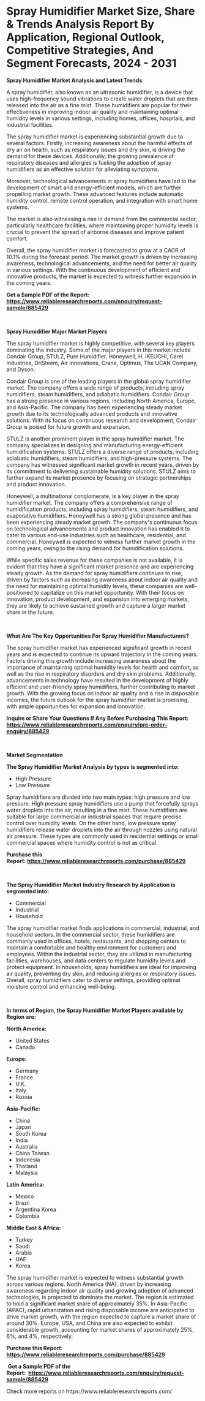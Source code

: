 <p><h1>Spray Humidifier Market Size, Share & Trends Analysis Report By Application, Regional Outlook, Competitive Strategies, And Segment Forecasts, 2024 - 2031</h1></p><p><strong>Spray Humidifier Market Analysis and Latest Trends</strong></p>
<p><p>A spray humidifier, also known as an ultrasonic humidifier, is a device that uses high-frequency sound vibrations to create water droplets that are then released into the air as a fine mist. These humidifiers are popular for their effectiveness in improving indoor air quality and maintaining optimal humidity levels in various settings, including homes, offices, hospitals, and industrial facilities.</p><p>The spray humidifier market is experiencing substantial growth due to several factors. Firstly, increasing awareness about the harmful effects of dry air on health, such as respiratory issues and dry skin, is driving the demand for these devices. Additionally, the growing prevalence of respiratory diseases and allergies is fueling the adoption of spray humidifiers as an effective solution for alleviating symptoms.</p><p>Moreover, technological advancements in spray humidifiers have led to the development of smart and energy-efficient models, which are further propelling market growth. These advanced features include automatic humidity control, remote control operation, and integration with smart home systems.</p><p>The market is also witnessing a rise in demand from the commercial sector, particularly healthcare facilities, where maintaining proper humidity levels is crucial to prevent the spread of airborne diseases and improve patient comfort.</p><p>Overall, the spray humidifier market is forecasted to grow at a CAGR of 10.1% during the forecast period. The market growth is driven by increasing awareness, technological advancements, and the need for better air quality in various settings. With the continuous development of efficient and innovative products, the market is expected to witness further expansion in the coming years.</p></p>
<p><strong>Get a Sample PDF of the Report:&nbsp; <a href="https://www.reliableresearchreports.com/enquiry/request-sample/885429">https://www.reliableresearchreports.com/enquiry/request-sample/885429</a></strong></p>
<p>&nbsp;</p>
<p><strong>Spray Humidifier Major Market Players</strong></p>
<p><p>The spray humidifier market is highly competitive, with several key players dominating the industry. Some of the major players in this market include Condair Group, STULZ, Pure Humidifier, Honeywell, H. IKEUCHI, Carel Industries, DriSteem, Air Innovations, Crane, Optimus, The UCAN Company, and Dyson. </p><p>Condair Group is one of the leading players in the global spray humidifier market. The company offers a wide range of products, including spray humidifiers, steam humidifiers, and adiabatic humidifiers. Condair Group has a strong presence in various regions, including North America, Europe, and Asia-Pacific. The company has been experiencing steady market growth due to its technologically advanced products and innovative solutions. With its focus on continuous research and development, Condair Group is poised for future growth and expansion.</p><p>STULZ is another prominent player in the spray humidifier market. The company specializes in designing and manufacturing energy-efficient humidification systems. STULZ offers a diverse range of products, including adiabatic humidifiers, steam humidifiers, and high-pressure systems. The company has witnessed significant market growth in recent years, driven by its commitment to delivering sustainable humidity solutions. STULZ aims to further expand its market presence by focusing on strategic partnerships and product innovation.</p><p>Honeywell, a multinational conglomerate, is a key player in the spray humidifier market. The company offers a comprehensive range of humidification products, including spray humidifiers, steam humidifiers, and evaporative humidifiers. Honeywell has a strong global presence and has been experiencing steady market growth. The company's continuous focus on technological advancements and product innovation has enabled it to cater to various end-use industries such as healthcare, residential, and commercial. Honeywell is expected to witness further market growth in the coming years, owing to the rising demand for humidification solutions.</p><p>While specific sales revenue for these companies is not available, it is evident that they have a significant market presence and are experiencing steady growth. As the demand for spray humidifiers continues to rise, driven by factors such as increasing awareness about indoor air quality and the need for maintaining optimal humidity levels, these companies are well-positioned to capitalize on this market opportunity. With their focus on innovation, product development, and expansion into emerging markets, they are likely to achieve sustained growth and capture a larger market share in the future.</p></p>
<p>&nbsp;</p>
<p><strong>What Are The Key Opportunities For Spray Humidifier Manufacturers?</strong></p>
<p><p>The spray humidifier market has experienced significant growth in recent years and is expected to continue its upward trajectory in the coming years. Factors driving this growth include increasing awareness about the importance of maintaining optimal humidity levels for health and comfort, as well as the rise in respiratory disorders and dry skin problems. Additionally, advancements in technology have resulted in the development of highly efficient and user-friendly spray humidifiers, further contributing to market growth. With the growing focus on indoor air quality and a rise in disposable incomes, the future outlook for the spray humidifier market is promising, with ample opportunities for expansion and innovation.</p></p>
<p><strong>Inquire or Share Your Questions If Any Before Purchasing This Report: <a href="https://www.reliableresearchreports.com/enquiry/pre-order-enquiry/885429">https://www.reliableresearchreports.com/enquiry/pre-order-enquiry/885429</a></strong></p>
<p>&nbsp;</p>
<p><strong>Market Segmentation</strong></p>
<p><strong>The Spray Humidifier Market Analysis by types is segmented into:</strong></p>
<p><ul><li>High Pressure</li><li>Low Pressure</li></ul></p>
<p><p>Spray humidifiers are divided into two main types: high pressure and low pressure. High pressure spray humidifiers use a pump that forcefully sprays water droplets into the air, resulting in a fine mist. These humidifiers are suitable for large commercial or industrial spaces that require precise control over humidity levels. On the other hand, low pressure spray humidifiers release water droplets into the air through nozzles using natural air pressure. These types are commonly used in residential settings or small commercial spaces where humidity control is not as critical.</p></p>
<p><strong>Purchase this Report:&nbsp;<a href="https://www.reliableresearchreports.com/purchase/885429">https://www.reliableresearchreports.com/purchase/885429</a></strong></p>
<p>&nbsp;</p>
<p><strong>The Spray Humidifier Market Industry Research by Application is segmented into:</strong></p>
<p><ul><li>Commercial</li><li>Industrial</li><li>Household</li></ul></p>
<p><p>The spray humidifier market finds applications in commercial, industrial, and household sectors. In the commercial sector, these humidifiers are commonly used in offices, hotels, restaurants, and shopping centers to maintain a comfortable and healthy environment for customers and employees. Within the industrial sector, they are utilized in manufacturing facilities, warehouses, and data centers to regulate humidity levels and protect equipment. In households, spray humidifiers are ideal for improving air quality, preventing dry skin, and reducing allergies or respiratory issues. Overall, spray humidifiers cater to diverse settings, providing optimal moisture control and enhancing well-being.</p></p>
<p>&nbsp;</p>
<p><strong>In terms of Region, the Spray Humidifier Market Players available by Region are:</strong></p>
<p>
    <p> <strong> North America: </strong>
        <ul>
            <li>United States</li>
            <li>Canada</li>
        </ul>
        </p> 
    <p> <strong> Europe: </strong>
        <ul>
            <li>Germany</li>
            <li>France</li>
            <li>U.K.</li>
            <li>Italy</li>
            <li>Russia</li>
        </ul>
        </p> 
    <p> <strong> Asia-Pacific: </strong>
        <ul>
            <li>China</li>
            <li>Japan</li>
            <li>South Korea</li>
            <li>India</li>
            <li>Australia</li>
            <li>China Taiwan</li>
            <li>Indonesia</li>
            <li>Thailand</li>
            <li>Malaysia</li>
        </ul>
        </p> 
    <p> <strong> Latin America: </strong>
        <ul>
            <li>Mexico</li>
            <li>Brazil</li>
            <li>Argentina Korea</li>
            <li>Colombia</li>
        </ul>
        </p> 
    <p> <strong> Middle East & Africa: </strong>
        <ul>
            <li>Turkey</li>
            <li>Saudi</li>
            <li>Arabia</li>
            <li>UAE</li>
            <li>Korea</li>
        </ul>
    </p>
    </p>
<p><p>The spray humidifier market is expected to witness substantial growth across various regions. North America (NA), driven by increasing awareness regarding indoor air quality and growing adoption of advanced technologies, is projected to dominate the market. The region is estimated to hold a significant market share of approximately 35%. In Asia-Pacific (APAC), rapid urbanization and rising disposable income are anticipated to drive market growth, with the region expected to capture a market share of around 30%. Europe, USA, and China are also expected to exhibit considerable growth, accounting for market shares of approximately 25%, 6%, and 4%, respectively.</p></p>
<p><strong>Purchase this Report: <a href="https://www.reliableresearchreports.com/purchase/885429">https://www.reliableresearchreports.com/purchase/885429</a></strong></p>
<p>&nbsp;<strong>Get a Sample PDF of the Report:&nbsp;&nbsp;<a href="https://www.reliableresearchreports.com/enquiry/request-sample/885429">https://www.reliableresearchreports.com/enquiry/request-sample/885429</a></strong></p>
<p><strong></strong></p>
<p>Check more reports on https://www.reliableresearchreports.com/</p>